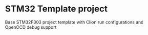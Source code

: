 # STM32 Template project

Base STM32F303 project template with Clion run configurations and OpenOCD debug support
